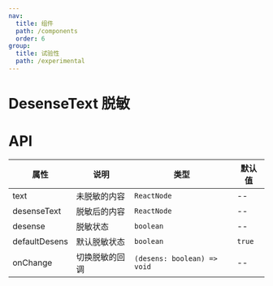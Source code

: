 ```yaml
---
nav:
  title: 组件
  path: /components
  order: 6
group:
  title: 试验性
  path: /experimental
---
```


# DesenseText 脱敏

<code src="@ui/DesenseText"></code>

# API

| 属性          | 说明           | 类型                        | 默认值 |
| ------------- | -------------- | --------------------------- | ------ |
| text          | 未脱敏的内容   | `ReactNode`                 | --     |
| desenseText   | 脱敏后的内容   | `ReactNode`                 | --     |
| desense       | 脱敏状态       | `boolean`                   | --     |
| defaultDesens | 默认脱敏状态   | `boolean`                   | `true` |
| onChange      | 切换脱敏的回调 | `(desens: boolean) => void` | --     |
